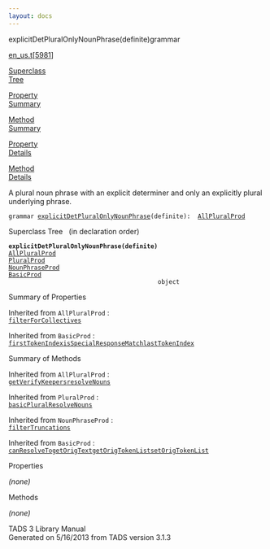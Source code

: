 ```yaml
---
layout: docs
---
```

<span class="title">explicitDetPluralOnlyNounPhrase(definite)</span><span class="type">grammar</span>

[en_us.t](../file/en_us.t.html)\[[5981](../source/en_us.t.html#5981)\]

[Superclass  
Tree](#_SuperClassTree_)

[Property  
Summary](#_PropSummary_)

[Method  
Summary](#_MethodSummary_)

[Property  
Details](#_Properties_)

[Method  
Details](#_Methods_)

<div class="fdesc">

A plural noun phrase with an explicit determiner and only an explicitly
plural underlying phrase.

`grammar `<span class="gramalt">[`explicitDetPluralOnlyNounPhrase`](../object/explicitDetPluralOnlyNounPhrase.html)`(definite)`</span>` :   `[`AllPluralProd`](../object/AllPluralProd.html)

</div>

<span id="_SuperClassTree_"></span>

<div class="mjhd">

<span class="hdln">Superclass Tree</span>   (in declaration order)

</div>

**`explicitDetPluralOnlyNounPhrase(definite)`**  
[`AllPluralProd`](../object/AllPluralProd.html)  
[`PluralProd`](../object/PluralProd.html)  
[`NounPhraseProd`](../object/NounPhraseProd.html)  
[`BasicProd`](../object/BasicProd.html)  
`                                         object`  
<span id="_PropSummary_"></span>

<div class="mjhd">

<span class="hdln">Summary of Properties</span>  

</div>



Inherited from `AllPluralProd` :  
[`filterForCollectives`](../object/AllPluralProd.html#filterForCollectives)





Inherited from `BasicProd` :  
[`firstTokenIndex`](../object/BasicProd.html#firstTokenIndex)[`isSpecialResponseMatch`](../object/BasicProd.html#isSpecialResponseMatch)[`lastTokenIndex`](../object/BasicProd.html#lastTokenIndex)

<span id="_MethodSummary_"></span>

<div class="mjhd">

<span class="hdln">Summary of Methods</span>  

</div>



Inherited from `AllPluralProd` :  
[`getVerifyKeepers`](../object/AllPluralProd.html#getVerifyKeepers)[`resolveNouns`](../object/AllPluralProd.html#resolveNouns)

Inherited from `PluralProd` :  
[`basicPluralResolveNouns`](../object/PluralProd.html#basicPluralResolveNouns)

Inherited from `NounPhraseProd` :  
[`filterTruncations`](../object/NounPhraseProd.html#filterTruncations)

Inherited from `BasicProd` :  
[`canResolveTo`](../object/BasicProd.html#canResolveTo)[`getOrigText`](../object/BasicProd.html#getOrigText)[`getOrigTokenList`](../object/BasicProd.html#getOrigTokenList)[`setOrigTokenList`](../object/BasicProd.html#setOrigTokenList)

<span id="_Properties_"></span>

<div class="mjhd">

<span class="hdln">Properties</span>  

</div>

*(none)* <span id="_Methods_"></span>

<div class="mjhd">

<span class="hdln">Methods</span>  

</div>

*(none)*

<div class="ftr">

TADS 3 Library Manual  
Generated on 5/16/2013 from TADS version 3.1.3

</div>
